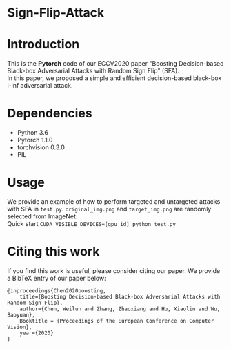Sign-Flip-Attack
================
# Introduction
This is the **Pytorch** code of our ECCV2020 paper "Boosting Decision-based Black-box Adversarial Attacks with Random Sign Flip" (SFA). <br>
In this paper, we proposed a simple and efficient decision-based black-box l-inf adversarial attack.

# Dependencies
* Python 3.6
* Pytorch 1.1.0
* torchvision 0.3.0
* PIL

# Usage
We provide an example of how to perform targeted and untargeted attacks with SFA in `test.py`. `original_img.png` and `target_img.png` are randomly selected from ImageNet. <br>
Quick start
```CUDA_VISIBLE_DEVICES=[gpu id] python test.py```

# Citing this work
If you find this work is useful, please consider citing our paper. We provide a BibTeX entry of our paper below:

```
@inproceedings{Chen2020boosting,
    title={Boosting Decision-based Black-box Adversarial Attacks with Random Sign Flip},
    author={Chen, Weilun and Zhang, Zhaoxiang and Hu, Xiaolin and Wu, Baoyuan},
    Booktitle = {Proceedings of the European Conference on Computer Vision},
    year={2020}
}
```
